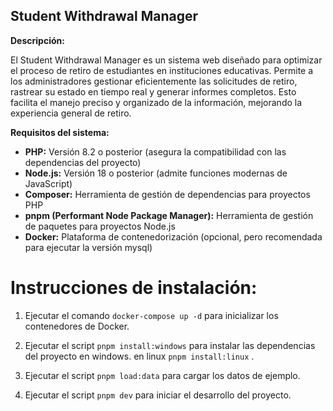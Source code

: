 ## Student Withdrawal Manager

**Descripción:**

El Student Withdrawal Manager es un sistema web diseñado para optimizar el proceso de retiro de estudiantes en instituciones educativas. Permite a los administradores gestionar eficientemente las solicitudes de retiro, rastrear su estado en tiempo real y generar informes completos. Esto facilita el manejo preciso y organizado de la información, mejorando la experiencia general de retiro.

**Requisitos del sistema:**

* **PHP:** Versión 8.2 o posterior (asegura la compatibilidad con las dependencias del proyecto)
* **Node.js:** Versión 18 o posterior (admite funciones modernas de JavaScript)
* **Composer:** Herramienta de gestión de dependencias para proyectos PHP
* **pnpm (Performant Node Package Manager):** Herramienta de gestión de paquetes para proyectos Node.js
* **Docker:** Plataforma de contenedorización (opcional, pero recomendada para ejecutar la versión mysql)

# Instrucciones de instalación:

1. Ejecutar el comando `docker-compose up -d` para inicializar los contenedores de Docker.

2. Ejecutar el script `pnpm install:windows` para instalar las dependencias del proyecto en windows. en linux  `pnpm install:linux`  .

3. Ejecutar el script `pnpm load:data` para cargar los datos de ejemplo.

4. Ejecutar el script `pnpm dev` para iniciar el desarrollo del proyecto.